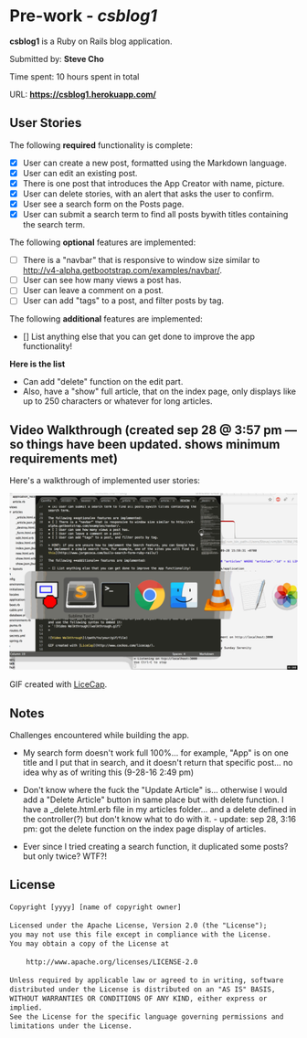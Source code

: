 # Pre-work - *csblog1*

**csblog1** is a Ruby on Rails blog application.

Submitted by: **Steve Cho**

Time spent: 10 hours spent in total

URL: **https://csblog1.herokuapp.com/**

## User Stories

The following **required** functionality is complete:

* [X] User can create a new post, formatted using the Markdown language.
* [x] User can edit an existing post.
* [x] There is one post that introduces the App Creator with name, picture.
* [x] User can delete stories, with an alert that asks the user to confirm.
* [x] User see a search form on the Posts page.
* [x] User can submit a search term to find all posts bywith titles containing the search term.

The following **optional** features are implemented:
* [ ] There is a "navbar" that is responsive to window size similar to http://v4-alpha.getbootstrap.com/examples/navbar/. 
* [ ] User can see how many views a post has. 
* [ ] User can leave a comment on a post.
* [ ] User can add "tags" to a post, and filter posts by tag. 

The following **additional** features are implemented:

- [] List anything else that you can get done to improve the app functionality!

**Here is the list**
- Can add "delete" function on the edit part. 
- Also, have a "show" full article, that on the index page, only displays like up to 250 characters or whatever for long articles. 



## Video Walkthrough (created sep 28 @ 3:57 pm — so things have been updated. shows minimum requirements met)

Here's a walkthrough of implemented user stories:

![Video Walkthrough](walkthrough.gif)

GIF created with [LiceCap](http://www.cockos.com/licecap/).

## Notes

Challenges encountered while building the app.

- My search form doesn't work full 100%... for example, "App" is on one title and I put that in search, and it doesn't return that specific post... no idea why as of writing this (9-28-16 2:49 pm)

- Don't know where the fuck the "Update Article" is... otherwise I would add a "Delete Article" button in same place but with delete function. I have a _delete.html.erb file in my articles folder... and a delete defined in the controller(?) but don't know what to do with it.  - update: sep 28, 3:16 pm: got the delete function on the index page display of articles. 

- Ever since I tried creating a search function, it duplicated some posts? but only twice? WTF?!

## License

    Copyright [yyyy] [name of copyright owner]

    Licensed under the Apache License, Version 2.0 (the "License");
    you may not use this file except in compliance with the License.
    You may obtain a copy of the License at

        http://www.apache.org/licenses/LICENSE-2.0

    Unless required by applicable law or agreed to in writing, software
    distributed under the License is distributed on an "AS IS" BASIS,
    WITHOUT WARRANTIES OR CONDITIONS OF ANY KIND, either express or implied.
    See the License for the specific language governing permissions and
    limitations under the License.